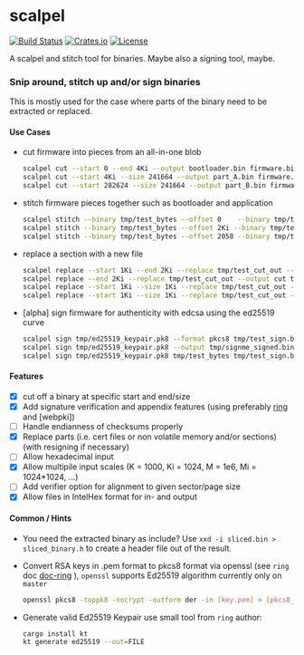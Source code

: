 # scalpel

[![Build Status](https://ci.spearow.io/api/v1/teams/main/pipelines/scalpel/jobs/master-validate/badge)](https://ci.spearow.io/teams/main/pipelines/scalpel) [![Crates.io](https://img.shields.io/crates/v/scalpel-bin.svg)](https://crates.io/crates/scalpel-bin) [![License](https://img.shields.io/crates/l/scalpel-bin.svg)](#license)


A scalpel and stitch tool for binaries. Maybe also a signing tool, maybe.

### Snip around, stitch up and/or sign binaries

This is mostly used for the case where parts of the binary need to be extracted or replaced.

#### Use Cases

* cut firmware into pieces from an all-in-one blob

    ```bash
    scalpel cut --start 0 --end 4Ki --output bootloader.bin firmware.bin
    scalpel cut --start 4Ki --size 241664 --output part_A.bin firmware.bin --file-format bin
    scalpel cut --start 282624 --size 241664 --output part_B.bin firmware.hex --file-format hex
    ```

* stitch firmware pieces together such as bootloader and application

    ```bash
    scalpel stitch --binary tmp/test_bytes --offset 0    --binary tmp/test_bytes --offset 2048 --fill-pattern zero --output stitched.bin
    scalpel stitch --binary tmp/test_bytes --offset 2Ki --binary tmp/test_bytes --offset 0 --fill-pattern one --output stitched.hex --file-format hex
    scalpel stitch --binary tmp/test_bytes --offset 2058 --binary tmp/test_bytes --offset 10 --fill-pattern random --output stitched.bin
    ```

* replace a section with a new file

    ```bash
    scalpel replace --start 1Ki --end 2Ki --replace tmp/test_cut_out --output cut tmp/test_bytes
    scalpel replace --end 2Ki --replace tmp/test_cut_out --output cut tmp/test_bytes --file-format bin
    scalpel replace --start 1Ki --size 1Ki --replace tmp/test_cut_out --output cut tmp/test_bytes
    scalpel replace --start 1Ki --size 1Ki --replace tmp/test_cut_out --output cut tmp/test_bytes.hex --file-format hex
    ```

* [alpha] sign firmware for authenticity with edcsa using the ed25519 curve

    ```bash
    scalpel sign tmp/ed25519_keypair.pk8 --format pkcs8 tmp/test_sign.bin
    scalpel sign tmp/ed25519_keypair.pk8 --output tmp/signme_signed.bin tmp/test_sign.bin
    scalpel sign tmp/ed25519_keypair.pk8 tmp/test_bytes tmp/test_sign.bin
    ```

#### Features

* [x] cut off a binary at specific start and end/size
* [x] Add signature verification and appendix features (using preferably [ring] and [webpki])
* [ ] Handle endianness of checksums properly
* [x] Replace parts (i.e. cert files or non volatile memory and/or sections) (with resigning if necessary)
* [ ] Allow hexadecimal input
* [x] Allow multipile input scales (K = 1000, Ki = 1024, M = 1e6, Mi = 1024*1024, ...)
* [ ] Add verifier option for alignment to given sector/page size
* [x] Allow files in IntelHex format for in- and output

#### Common / Hints

* You need the extracted binary as include? Use `xxd -i sliced.bin > sliced_binary.h` to create a header file out of the result.

* Convert RSA keys in .pem format to pkcs8 format via openssl (see `ring` doc [doc-ring] ), `openssl` supports Ed25519 algorithm currently only on `master`

    ```bash
    openssl pkcs8 -toppk8 -nocrypt -outform der -in [key.pem] > [pkcs8_key.pk8]
    ```

* Generate valid Ed25519 Keypair use small tool from `ring` author:

    ```bash
    cargo install kt
    kt generate ed25519 --out=FILE
    ```

[ring]: https://crates.io/crates/ring
[doc-ring]: https://docs.rs/ring/0.13.0-alpha/ring/signature/struct.RSAKeyPair.html
